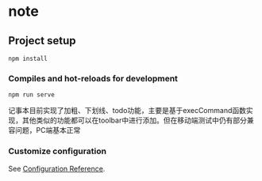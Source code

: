 # note

## Project setup
```
npm install
```

### Compiles and hot-reloads for development
```
npm run serve
```

记事本目前实现了加粗、下划线、todo功能，主要是基于execCommand函数实现，其他类似的功能都可以在toolbar中进行添加。但在移动端测试中仍有部分兼容问题，PC端基本正常

### Customize configuration
See [Configuration Reference](https://cli.vuejs.org/config/).
